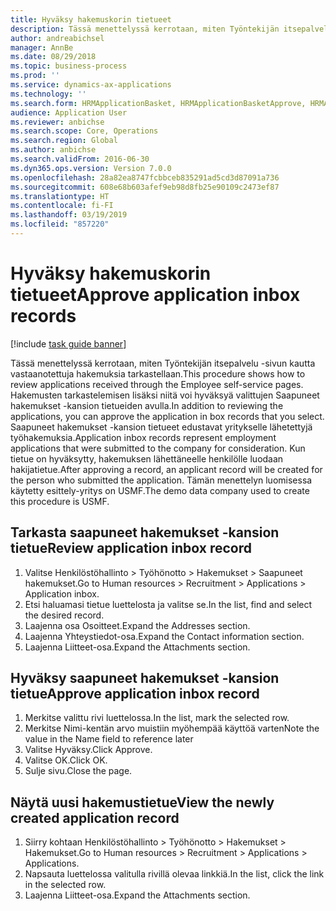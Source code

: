 ```yaml
---
title: Hyväksy hakemuskorin tietueet
description: Tässä menettelyssä kerrotaan, miten Työntekijän itsepalvelu -sivun kautta vastaanotettuja hakemuksia tarkastellaan.
author: andreabichsel
manager: AnnBe
ms.date: 08/29/2018
ms.topic: business-process
ms.prod: ''
ms.service: dynamics-ax-applications
ms.technology: ''
ms.search.form: HRMApplicationBasket, HRMApplicationBasketApprove, HRMApplication
audience: Application User
ms.reviewer: anbichse
ms.search.scope: Core, Operations
ms.search.region: Global
ms.author: anbichse
ms.search.validFrom: 2016-06-30
ms.dyn365.ops.version: Version 7.0.0
ms.openlocfilehash: 28a82ea8747fcbbceb835291ad5cd3d87091a736
ms.sourcegitcommit: 608e68b603afef9eb98d8fb25e90109c2473ef87
ms.translationtype: HT
ms.contentlocale: fi-FI
ms.lasthandoff: 03/19/2019
ms.locfileid: "857220"
---
```

# <a name="approve-application-inbox-records"></a><span data-ttu-id="5a44b-103">Hyväksy hakemuskorin tietueet</span><span class="sxs-lookup"><span data-stu-id="5a44b-103">Approve application inbox records</span></span>

[!include [task guide banner](../../includes/task-guide-banner.md)]

<span data-ttu-id="5a44b-104">Tässä menettelyssä kerrotaan, miten Työntekijän itsepalvelu -sivun kautta vastaanotettuja hakemuksia tarkastellaan.</span><span class="sxs-lookup"><span data-stu-id="5a44b-104">This procedure shows how to review applications received through the Employee self-service pages.</span></span> <span data-ttu-id="5a44b-105">Hakemusten tarkastelemisen lisäksi niitä voi hyväksyä valittujen Saapuneet hakemukset -kansion tietueiden avulla.</span><span class="sxs-lookup"><span data-stu-id="5a44b-105">In addition to reviewing the applications, you can approve the application in box records that you select.</span></span> <span data-ttu-id="5a44b-106">Saapuneet hakemukset -kansion tietueet edustavat yritykselle lähetettyjä työhakemuksia.</span><span class="sxs-lookup"><span data-stu-id="5a44b-106">Application inbox records represent employment applications that were submitted to the company for consideration.</span></span> <span data-ttu-id="5a44b-107">Kun tietue on hyväksytty, hakemuksen lähettäneelle henkilölle luodaan hakijatietue.</span><span class="sxs-lookup"><span data-stu-id="5a44b-107">After approving a record, an applicant record will be created for the person who submitted the application.</span></span> <span data-ttu-id="5a44b-108">Tämän menettelyn luomisessa käytetty esittely-yritys on USMF.</span><span class="sxs-lookup"><span data-stu-id="5a44b-108">The demo data company used to create this procedure is USMF.</span></span>


## <a name="review-application-inbox-record"></a><span data-ttu-id="5a44b-109">Tarkasta saapuneet hakemukset -kansion tietue</span><span class="sxs-lookup"><span data-stu-id="5a44b-109">Review application inbox record</span></span>
1. <span data-ttu-id="5a44b-110">Valitse Henkilöstöhallinto > Työhönotto > Hakemukset > Saapuneet hakemukset.</span><span class="sxs-lookup"><span data-stu-id="5a44b-110">Go to Human resources > Recruitment > Applications > Application inbox.</span></span>
2. <span data-ttu-id="5a44b-111">Etsi haluamasi tietue luettelosta ja valitse se.</span><span class="sxs-lookup"><span data-stu-id="5a44b-111">In the list, find and select the desired record.</span></span>
3. <span data-ttu-id="5a44b-112">Laajenna osa Osoitteet.</span><span class="sxs-lookup"><span data-stu-id="5a44b-112">Expand the Addresses section.</span></span>
4. <span data-ttu-id="5a44b-113">Laajenna Yhteystiedot-osa.</span><span class="sxs-lookup"><span data-stu-id="5a44b-113">Expand the Contact information section.</span></span>
5. <span data-ttu-id="5a44b-114">Laajenna Liitteet-osa.</span><span class="sxs-lookup"><span data-stu-id="5a44b-114">Expand the Attachments section.</span></span>

## <a name="approve-application-inbox-record"></a><span data-ttu-id="5a44b-115">Hyväksy saapuneet hakemukset -kansion tietue</span><span class="sxs-lookup"><span data-stu-id="5a44b-115">Approve application inbox record</span></span>
1. <span data-ttu-id="5a44b-116">Merkitse valittu rivi luettelossa.</span><span class="sxs-lookup"><span data-stu-id="5a44b-116">In the list, mark the selected row.</span></span>
2. <span data-ttu-id="5a44b-117">Merkitse Nimi-kentän arvo muistiin myöhempää käyttöä varten</span><span class="sxs-lookup"><span data-stu-id="5a44b-117">Note the value in the Name field to reference later</span></span>
3. <span data-ttu-id="5a44b-118">Valitse Hyväksy.</span><span class="sxs-lookup"><span data-stu-id="5a44b-118">Click Approve.</span></span>
4. <span data-ttu-id="5a44b-119">Valitse OK.</span><span class="sxs-lookup"><span data-stu-id="5a44b-119">Click OK.</span></span>
5. <span data-ttu-id="5a44b-120">Sulje sivu.</span><span class="sxs-lookup"><span data-stu-id="5a44b-120">Close the page.</span></span>

## <a name="view-the-newly-created-application-record"></a><span data-ttu-id="5a44b-121">Näytä uusi hakemustietue</span><span class="sxs-lookup"><span data-stu-id="5a44b-121">View the newly created application record</span></span>
1. <span data-ttu-id="5a44b-122">Siirry kohtaan Henkilöstöhallinto > Työhönotto > Hakemukset > Hakemukset.</span><span class="sxs-lookup"><span data-stu-id="5a44b-122">Go to Human resources > Recruitment > Applications > Applications.</span></span>
2. <span data-ttu-id="5a44b-123">Napsauta luettelossa valitulla rivillä olevaa linkkiä.</span><span class="sxs-lookup"><span data-stu-id="5a44b-123">In the list, click the link in the selected row.</span></span>
3. <span data-ttu-id="5a44b-124">Laajenna Liitteet-osa.</span><span class="sxs-lookup"><span data-stu-id="5a44b-124">Expand the Attachments section.</span></span>

